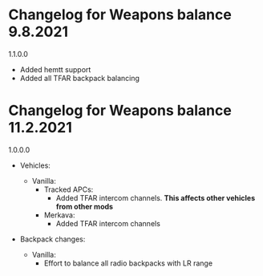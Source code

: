 # Changelog for Weapons balance 9.8.2021

1.1.0.0
- Added hemtt support
- Added all TFAR backpack balancing

# Changelog for Weapons balance 11.2.2021

1.0.0.0
- Vehicles:
    - Vanilla:
        - Tracked APCs:
            - Added TFAR intercom channels. **This affects other vehicles from other mods**
        - Merkava:
            - Added TFAR intercom channels


- Backpack changes:
    - Vanilla:
        - Effort to balance all radio backpacks with LR range
